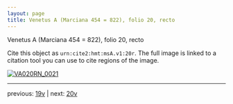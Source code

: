 ```yaml
---
layout: page
title: Venetus A (Marciana 454 = 822), folio 20, recto
---
```


Venetus A (Marciana 454 = 822), folio 20, recto

Cite this object as `urn:cite2:hmt:msA.v1:20r`.  The full image is linked to a citation tool you can use to cite regions of the image.

[![VA020RN_0021](http://www.homermultitext.org/iipsrv?IIIF=/project/homer/pyramidal/deepzoom/hmt/vaimg/2017a/VA020RN_0021.tif/full/800,/0/default.jpg)](http://www.homermultitext.org/ict2/?urn=urn:cite2:hmt:vaimg.2017a:VA020RN_0021) 

---

previous:  [19v](../19v/) | next: [20v](../20v/)